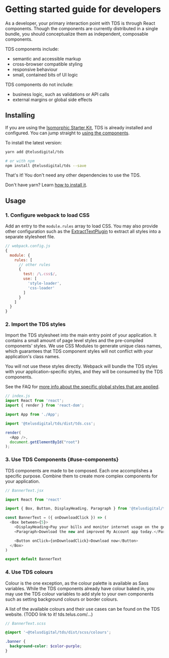 # Getting started guide for developers

As a developer, your primary interaction point with TDS is through React components. Though the components are currently distributed in a single bundle, you should conceptualize them as independent, composable components.

TDS components include:

* semantic and accessible markup
* cross-browser compatible styling
* responsive behaviour
* small, contained bits of UI logic

TDS components do not include:

* business logic, such as validations or API calls
* external margins or global side effects


## Installing

If you are using the [Isomorphic Starter Kit](https://github.com/telusdigital/telus-isomorphic-starter-kit), TDS is already installed and configured. You can jump straight to [using the components](#use-components).

To install the latest version:

```sh
yarn add @telusdigital/tds

# or with npm
npm install @telusdigital/tds --save
```

That's it! You don't need any other dependencies to use the TDS.

Don't have yarn? Learn [how to install it](https://yarnpkg.com/en/docs/install).

## Usage

### 1. Configure webpack to load CSS

Add an entry to the `module.rules` array to load CSS. You may also provide other configuration such as the [ExtractTextPlugin](https://github.com/webpack-contrib/extract-text-webpack-plugin) to extract all styles into a separate stylesheet file.


```js
// webpack.config.js
{
  module: {
    rules: [
      // other rules
      {
        test: /\.css$/,
        use: [
          'style-loader',
          'css-loader'
        ]
      }
    ]
  }
}
```

### 2. Import the TDS styles

Import the TDS stylesheet into the main entry point of your application. It contains a small amount of page level styles and the pre-compiled components' styles. We use CSS Modules to generate unique class names, which guarantees that TDS component styles will not conflict with your application's class names.

You will not use these styles directly. Webpack will bundle the TDS styles with your application-specific styles, and they will be consumed by the TDS components.

See the FAQ for [more info about the specific global styles that are applied](faq.md#global-styles).

```js
// index.js
import React from 'react';
import { render } from 'react-dom';

import App from './App';

import '@telusdigital/tds/dist/tds.css';

render(
  <App />,
  document.getElementById("root")
);
```

### 3. Use TDS Components {#use-components}

TDS components are made to be composed. Each one accomplishes a specific purpose. Combine them to create more complex components for your application.

```js
// BannerText.jsx

import React from 'react'

import { Box, Button, DisplayHeading, Paragraph } from '@telusdigital/tds'

const BannerText = ({ onDownloadClick }) => (
  <Box between={5}>
    <DisplayHeading>Pay your bills and monitor internet usage on the go</DisplayHeading>
    <Paragraph>Download the new and improved My Account app today.</Paragraph>

    <Button onClick={onDownloadClick}>Download now</Button>
  </Box>
)

export default BannerText
```

### 4. Use TDS colours

Colour is the one exception, as the colour palette is available as Sass variables. While the TDS components already have colour baked in, you may use the TDS colour variables to add style to your own components such as setting background colours or border colours.

A list of the available colours and their use cases can be found on the TDS website. (TODO link to it! tds.telus.com/...)

```scss
// BannerText.scss

@import '~@telusdigital/tds/dist/scss/colours';

.banner {
  background-color: $color-purple;
}
```

